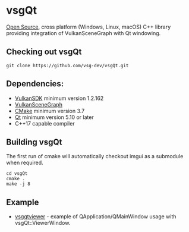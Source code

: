 # vsgQt
[Open Source](LICENSE.md), cross platform (Windows, Linux, macOS) C++ library providing integration of VulkanSceneGraph with Qt windowing.

## Checking out vsgQt

    git clone https://github.com/vsg-dev/vsgQt.git

## Dependencies:

* [VulkanSDK](https://www.lunarg.com/vulkan-sdk/) minimum version 1.2.162
* [VulkanSceneGraph](https://github.com/vsg-dev/VulkanSceneGraph)
* [CMake](https://cmake.org/) minimum version 3.7
* [Qt](https://www.qt.io/) minimum version 5.10 or later
* C++17 capable compiler

## Building vsgQt

The first run of cmake will automatically checkout imgui as a submodule when required.

    cd vsgQt
    cmake .
    make -j 8

## Example

* [vsgqtviewer](examples/vsgqtviewer/main.cpp) - example of QApplication/QMainWindow usage with vsgQt::ViewerWindow.
